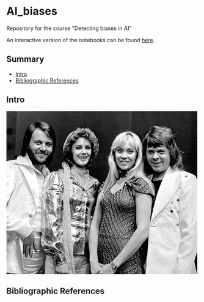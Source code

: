 # AI_biases
Repository for the course "Detecting biases in AI"

An interactive version of the notebooks can be found [here](https://mybinder.org/v2/gh/bmaz/AI_biases/HEAD). 

## Summary
* [Intro](#intro)
* [Bibliographic References](#bibliographic_references)


## Intro
 ![Image](ABBA_TopPop_1974.png)

## Bibliographic References
